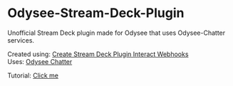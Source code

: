 # Odysee-Stream-Deck-Plugin
Unofficial Stream Deck plugin made for Odysee that uses Odysee-Chatter services.

Created using: [Create Stream Deck Plugin Interact Webhooks](https://www.thepolyglotdeveloper.com/2020/07/create-stream-deck-plugin-interact-webhooks/)  
Uses: [Odysee Chatter](https://www.odysee-chatter.com)

Tutorial: [Click me](https://www.odysee-chatter.com/streamdeck)